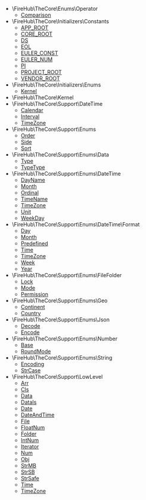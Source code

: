 * \FireHub\TheCore\Enums\Operator
    * [Comparison](./Comparison)
* \FireHub\TheCore\Initializers\Constants
    * [APP_ROOT](./APP_ROOT)
    * [CORE_ROOT](./CORE_ROOT)
    * [DS](./DS)
    * [EOL](./EOL)
    * [EULER_CONST](./EULER_CONST)
    * [EULER_NUM](./EULER_NUM)
    * [PI](./PI)
    * [PROJECT_ROOT](./PROJECT_ROOT)
    * [VENDOR_ROOT](./VENDOR_ROOT)
* \FireHub\TheCore\Initializers\Enums
    * [Kernel](./Kernel)
* \FireHub\TheCore\Kernel
* \FireHub\TheCore\Support\DateTime
    * [Calendar](./Calendar)
    * [Interval](./Interval)
    * [TimeZone](./TimeZone)
* \FireHub\TheCore\Support\Enums
    * [Order](./Order)
    * [Side](./Side)
    * [Sort](./Sort)
* \FireHub\TheCore\Support\Enums\Data
    * [Type](./Type)
    * [TypeType](./TypeType)
* \FireHub\TheCore\Support\Enums\DateTime
    * [DayName](./DayName)
    * [Month](./Month)
    * [Ordinal](./Ordinal)
    * [TimeName](./TimeName)
    * [TimeZone](./TimeZone)
    * [Unit](./Unit)
    * [WeekDay](./WeekDay)
* \FireHub\TheCore\Support\Enums\DateTime\Format
    * [Day](./Day)
    * [Month](./Month)
    * [Predefined](./Predefined)
    * [Time](./Time)
    * [TimeZone](./TimeZone)
    * [Week](./Week)
    * [Year](./Year)
* \FireHub\TheCore\Support\Enums\FileFolder
    * [Lock](./Lock)
    * [Mode](./Mode)
    * [Permission](./Permission)
* \FireHub\TheCore\Support\Enums\Geo
    * [Continent](./Continent)
    * [Country](./Country)
* \FireHub\TheCore\Support\Enums\Json
    * [Decode](./Decode)
    * [Encode](./Encode)
* \FireHub\TheCore\Support\Enums\Number
    * [Base](./Base)
    * [RoundMode](./RoundMode)
* \FireHub\TheCore\Support\Enums\String
    * [Encoding](./Encoding)
    * [StrCase](./StrCase)
* \FireHub\TheCore\Support\LowLevel
    * [Arr](./Arr)
    * [Cls](./Cls)
    * [Data](./Data)
    * [DataIs](./DataIs)
    * [Date](./Date)
    * [DateAndTime](./DateAndTime)
    * [File](./File)
    * [FloatNum](./FloatNum)
    * [Folder](./Folder)
    * [IntNum](./IntNum)
    * [Iterator](./Iterator)
    * [Num](./Num)
    * [Obj](./Obj)
    * [StrMB](./StrMB)
    * [StrSB](./StrSB)
    * [StrSafe](./StrSafe)
    * [Time](./Time)
    * [TimeZone](./TimeZone)
